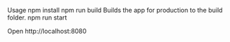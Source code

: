 

Usage 
npm install 
npm run build Builds the app for production to the build folder.
npm run start

Open http://localhost:8080


